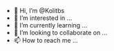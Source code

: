 - 👋 Hi, I’m @Kolitbs
- 👀 I’m interested in ...
- 🌱 I’m currently learning ...
- 💞️ I’m looking to collaborate on ...
- 📫 How to reach me ...

<!---
Kolitbs/Kolitbs is a ✨ special ✨ repository because its `README.md` (this file) appears on your GitHub profile.
You can click the Preview link to take a look at your changes.
--->
